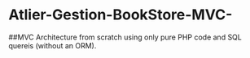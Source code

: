 # Atlier-Gestion-BookStore-MVC-
##MVC Architecture from scratch using only pure PHP code and SQL quereis (without an ORM).
